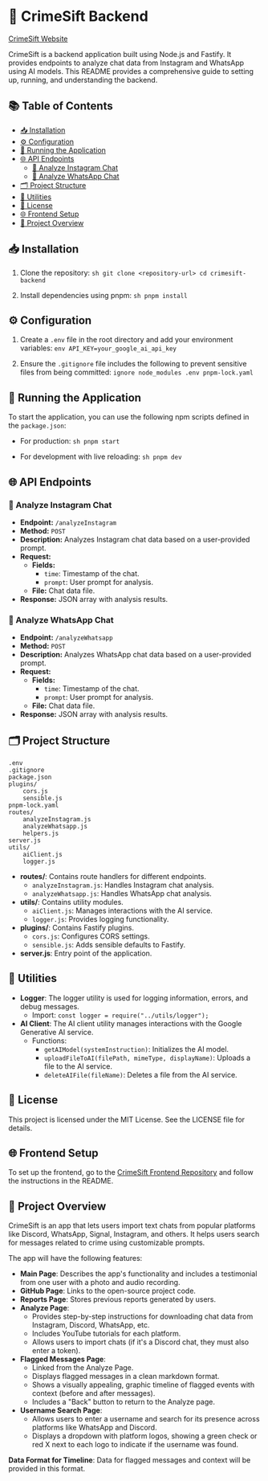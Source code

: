 
# 🚀 CrimeSift Backend

[CrimeSift Website](crimesift.varram.me)

CrimeSift is a backend application built using Node.js and Fastify. It provides endpoints to analyze chat data from Instagram and WhatsApp using AI models. This README provides a comprehensive guide to setting up, running, and understanding the backend.

## 📚 Table of Contents

- [📥 Installation](#-installation)
- [⚙️ Configuration](#%EF%B8%8F-configuration)
- [🚀 Running the Application](#-running-the-application)
- [🌐 API Endpoints](#-api-endpoints)
    - [📸 Analyze Instagram Chat](#-analyze-instagram-chat)
    - [📱 Analyze WhatsApp Chat](#-analyze-whatsapp-chat)
- [🗂️ Project Structure](#%EF%B8%8F-project-structure)
- [🔧 Utilities](#-utilities)
- [📜 License](#-license)
- [🌐 Frontend Setup](#-frontend-setup)
- [📝 Project Overview](#-project-overview)


## 📥 Installation

1. Clone the repository:
        ```sh
        git clone <repository-url>
        cd crimesift-backend
        ```

2. Install dependencies using pnpm:
        ```sh
        pnpm install
        ```

## ⚙️ Configuration

1. Create a `.env` file in the root directory and add your environment variables:
        ```env
        API_KEY=your_google_ai_api_key
        ```

2. Ensure the `.gitignore` file includes the following to prevent sensitive files from being committed:
        ```ignore
        node_modules
        .env
        pnpm-lock.yaml
        ```

## 🚀 Running the Application

To start the application, you can use the following npm scripts defined in the `package.json`:

- For production:
        ```sh
        pnpm start
        ```

- For development with live reloading:
        ```sh
        pnpm dev
        ```

## 🌐 API Endpoints

### 📸 Analyze Instagram Chat

- **Endpoint:** `/analyzeInstagram`
- **Method:** `POST`
- **Description:** Analyzes Instagram chat data based on a user-provided prompt.
- **Request:**
    - **Fields:**
        - `time`: Timestamp of the chat.
        - `prompt`: User prompt for analysis.
    - **File:** Chat data file.
- **Response:** JSON array with analysis results.

### 📱 Analyze WhatsApp Chat

- **Endpoint:** `/analyzeWhatsapp`
- **Method:** `POST`
- **Description:** Analyzes WhatsApp chat data based on a user-provided prompt.
- **Request:**
    - **Fields:**
        - `time`: Timestamp of the chat.
        - `prompt`: User prompt for analysis.
    - **File:** Chat data file.
- **Response:** JSON array with analysis results.

## 🗂️ Project Structure

```
.env
.gitignore
package.json
plugins/
    cors.js
    sensible.js
pnpm-lock.yaml
routes/
    analyzeInstagram.js
    analyzeWhatsapp.js
    helpers.js
server.js
utils/
    aiClient.js
    logger.js
```

- **routes/**: Contains route handlers for different endpoints.
    - `analyzeInstagram.js`: Handles Instagram chat analysis.
    - `analyzeWhatsapp.js`: Handles WhatsApp chat analysis.
- **utils/**: Contains utility modules.
    - `aiClient.js`: Manages interactions with the AI service.
    - `logger.js`: Provides logging functionality.
- **plugins/**: Contains Fastify plugins.
    - `cors.js`: Configures CORS settings.
    - `sensible.js`: Adds sensible defaults to Fastify.
- **server.js**: Entry point of the application.

## 🔧 Utilities

- **Logger**: The logger utility is used for logging information, errors, and debug messages.
    - Import: `const logger = require("../utils/logger");`
- **AI Client**: The AI client utility manages interactions with the Google Generative AI service.
    - Functions:
        - `getAIModel(systemInstruction)`: Initializes the AI model.
        - `uploadFileToAI(filePath, mimeType, displayName)`: Uploads a file to the AI service.
        - `deleteAIFile(fileName)`: Deletes a file from the AI service.

## 📜 License

This project is licensed under the MIT License. See the LICENSE file for details.

## 🌐 Frontend Setup

To set up the frontend, go to the [CrimeSift Frontend Repository](https://github.com/crimeSift-CAC-WA-1/front-end) and follow the instructions in the README.

## 📝 Project Overview

CrimeSift is an app that lets users import text chats from popular platforms like Discord, WhatsApp, Signal, Instagram, and others. It helps users search for messages related to crime using customizable prompts.

The app will have the following features:

- **Main Page**: Describes the app's functionality and includes a testimonial from one user with a photo and audio recording.
- **GitHub Page**: Links to the open-source project code.
- **Reports Page**: Stores previous reports generated by users.
- **Analyze Page**:
    - Provides step-by-step instructions for downloading chat data from Instagram, Discord, WhatsApp, etc.
    - Includes YouTube tutorials for each platform.
    - Allows users to import chats (if it's a Discord chat, they must also enter a token).
- **Flagged Messages Page**:
    - Linked from the Analyze Page.
    - Displays flagged messages in a clean markdown format.
    - Shows a visually appealing, graphic timeline of flagged events with context (before and after messages).
    - Includes a "Back" button to return to the Analyze page.
- **Username Search Page**:
    - Allows users to enter a username and search for its presence across platforms like WhatsApp and Discord.
    - Displays a dropdown with platform logos, showing a green check or red X next to each logo to indicate if the username was found.

**Data Format for Timeline**: Data for flagged messages and context will be provided in this format.
